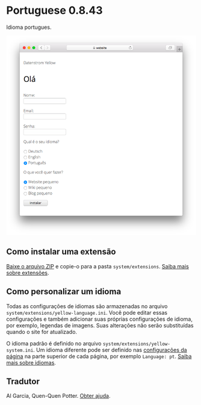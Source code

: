 # Portuguese 0.8.43

Idioma portugues.

<p align="center"><img src="SCREENSHOT.png?raw=true" alt="Captura de tela"></p>

## Como instalar uma extensão

[Baixe o arquivo ZIP](https://github.com/annaesvensson/yellow-language/raw/main/downloads/portuguese.zip) e copie-o para a pasta `system/extensions`. [Saiba mais sobre extensões](https://github.com/annaesvensson/yellow-update).

## Como personalizar um idioma

Todas as configurações de idiomas são armazenadas no arquivo `system/extensions/yellow-language.ini`. Você pode editar essas configurações e também adicionar suas próprias configurações de idioma, por exemplo, legendas de imagens. Suas alterações não serão substituídas quando o site for atualizado.

O idioma padrão é definido no arquivo `system/extensions/yellow-system.ini`. Um idioma diferente pode ser definido nas [configurações da página](https://github.com/annaesvensson/yellow-core#settings-page) na parte superior de cada página, por exemplo `Language: pt`. [Saiba mais sobre idiomas](https://datenstrom.se/yellow/help/how-to-customise-a-language).

## Tradutor

Al Garcia, Quen-Quen Potter. [Obter ajuda](https://datenstrom.se/yellow/help/).
